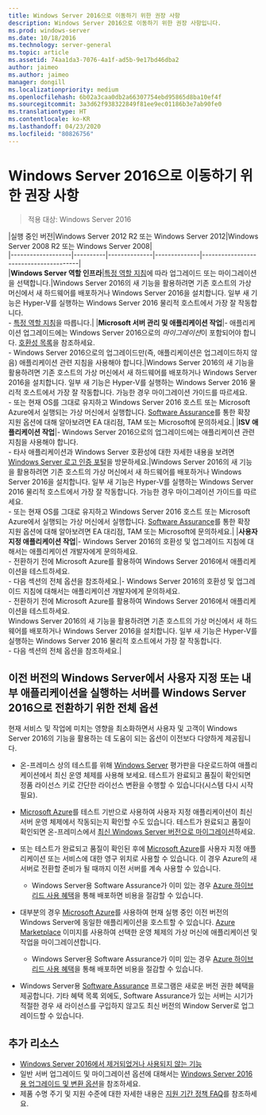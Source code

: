 ```yaml
---
title: Windows Server 2016으로 이동하기 위한 권장 사항
description: Windows Server 2016으로 이동하기 위한 권장 사항입니다.
ms.prod: windows-server
ms.date: 10/18/2016
ms.technology: server-general
ms.topic: article
ms.assetid: 74aa1da3-7076-4a1f-ad5b-9e17bd46dba2
author: jaimeo
ms.author: jaimeo
manager: dongill
ms.localizationpriority: medium
ms.openlocfilehash: 6b02a3caa0db2a66307754ebd95865d8ba10ef4f
ms.sourcegitcommit: 3a3d62f938322849f81ee9ec01186b3e7ab90fe0
ms.translationtype: HT
ms.contentlocale: ko-KR
ms.lasthandoff: 04/23/2020
ms.locfileid: "80826756"
---
```

# <a name="recommendations-for-moving-to-windows-server-2016"></a>Windows Server 2016으로 이동하기 위한 권장 사항

>적용 대상: Windows Server 2016


|실행 중인 버전|Windows Server 2012 R2 또는 Windows Server 2012|Windows Server 2008 R2 또는 Windows Server 2008|  
|-------------------|----------|--------------|--------------|---------------------------------------|  
|**Windows Server 역할 인프라**|[특정 역할 지침](https://technet.microsoft.com/windowsserver/jj554790)에 따라 업그레이드 또는 마이그레이션을 선택합니다.|Windows Server 2016의 새 기능을 활용하려면 기존 호스트의 가상 머신에서 새 하드웨어를 배포하거나 Windows Server 2016을 설치합니다. 일부 새 기능은 Hyper-V를 실행하는 Windows Server 2016 물리적 호스트에서 가장 잘 작동합니다. <br>- [특정 역할 지침](https://technet.microsoft.com/windowsserver/jj554790)을 따릅니다.|
|**Microsoft 서버 관리 및 애플리케이션 작업**|- 애플리케이션 업그레이드에는 Windows Server 2016으로의 *마이그레이션*이 포함되어야 합니다. [호환성 목록](Server-Application-Compatibility.md)을 참조하세요. <br>- Windows Server 2016으로의 업그레이드만(즉, 애플리케이션은 업그레이드하지 않음) 애플리케이션 관련 지침을 사용해야 합니다.|Windows Server 2016의 새 기능을 활용하려면 기존 호스트의 가상 머신에서 새 하드웨어를 배포하거나 Windows Server 2016을 설치합니다. 일부 새 기능은 Hyper-V를 실행하는 Windows Server 2016 물리적 호스트에서 가장 잘 작동합니다. 가능한 경우 마이그레이션 가이드를 따르세요. <br>- 또는 현재 OS를 그대로 유지하고 Windows Server 2016 호스트 또는 Microsoft Azure에서 실행되는 가상 머신에서 실행합니다. [Software Assurance](https://www.microsoft.com/Licensing/licensing-programs/software-assurance-default.aspx)를 통한 확장 지원 옵션에 대해 알아보려면 EA 대리점, TAM 또는 Microsoft에 문의하세요.|
|**ISV 애플리케이션 작업**|- Windows Server 2016으로의 업그레이드에는 애플리케이션 관련 지침을 사용해야 합니다. <br>- 타사 애플리케이션과 Windows Server 호환성에 대한 자세한 내용을 보려면 [Windows Server 로고 인증 포털](https://msdn.microsoft.com/enterprisecloudcertified)을 방문하세요.|Windows Server 2016의 새 기능을 활용하려면 기존 호스트의 가상 머신에서 새 하드웨어를 배포하거나 Windows Server 2016을 설치합니다. 일부 새 기능은 Hyper-V를 실행하는 Windows Server 2016 물리적 호스트에서 가장 잘 작동합니다. 가능한 경우 마이그레이션 가이드를 따르세요. <br>- 또는 현재 OS를 그대로 유지하고 Windows Server 2016 호스트 또는 Microsoft Azure에서 실행되는 가상 머신에서 실행합니다. [Software Assurance](https://www.microsoft.com/Licensing/licensing-programs/software-assurance-default.aspx)를 통한 확장 지원 옵션에 대해 알아보려면 EA 대리점, TAM 또는 Microsoft에 문의하세요.|
|**사용자 지정 애플리케이션 작업**|- Windows Server 2016의 호환성 및 업그레이드 지침에 대해서는 애플리케이션 개발자에게 문의하세요. <br>- 전환하기 전에 Microsoft Azure를 활용하여 Windows Server 2016에서 애플리케이션을 테스트하세요. <br>- 다음 섹션의 전체 옵션을 참조하세요.|- Windows Server 2016의 호환성 및 업그레이드 지침에 대해서는 애플리케이션 개발자에게 문의하세요. <br>- 전환하기 전에 Microsoft Azure를 활용하여 Windows Server 2016에서 애플리케이션을 테스트하세요. <br>Windows Server 2016의 새 기능을 활용하려면 기존 호스트의 가상 머신에서 새 하드웨어를 배포하거나 Windows Server 2016을 설치합니다. 일부 새 기능은 Hyper-V를 실행하는 Windows Server 2016 물리적 호스트에서 가장 잘 작동합니다. <br>- 다음 섹션의 전체 옵션을 참조하세요.|

## <a name="complete-options-for-moving-servers-running-custom-or-in-house-applications-on-older-versions-of-windows-server-to-windows-server-2016"></a>이전 버전의 Windows Server에서 사용자 지정 또는 내부 애플리케이션을 실행하는 서버를 Windows Server 2016으로 전환하기 위한 전체 옵션

현재 서비스 및 작업에 미치는 영향을 최소화하면서 사용자 및 고객이 Windows Server 2016의 기능을 활용하는 데 도움이 되는 옵션이 이전보다 다양하게 제공됩니다.

- 온-프레미스 상의 테스트를 위해 [Windows Server](https://www.microsoft.com/evalcenter/evaluate-windows-server-2016) 평가판을 다운로드하여 애플리케이션에서 최신 운영 체제를 사용해 보세요. 테스트가 완료되고 품질이 확인되면 정품 라이선스 키로 간단한 라이선스 변환을 수행할 수 있습니다(시스템 다시 시작 필요).

- [Microsoft Azure](https://azure.microsoft.com)를 테스트 기반으로 사용하여 사용자 지정 애플리케이션이 최신 서버 운영 체제에서 작동되는지 확인할 수도 있습니다. 테스트가 완료되고 품질이 확인되면 온-프레미스에서 [최신 Windows Server 버전으로 마이그레이션](https://docs.microsoft.com/windows-server/get-started/installation-and-upgrade#upgrade)하세요. 

- 또는 테스트가 완료되고 품질이 확인된 후에 [Microsoft Azure](https://azure.microsoft.com)를 사용자 지정 애플리케이션 또는 서비스에 대한 영구 위치로 사용할 수 있습니다. 이 경우 Azure의 새 서버로 전환할 준비가 될 때까지 이전 서버를 계속 사용할 수 있습니다.

    - Windows Server용 Software Assurance가 이미 있는 경우 [Azure 하이브리드 사용 혜택](https://azure.microsoft.com/pricing/hybrid-use-benefit/)을 통해 배포하면 비용을 절감할 수 있습니다. 

- 대부분의 경우 [Microsoft Azure](https://azure.microsoft.com)를 사용하여 현재 실행 중인 이전 버전의 Windows Server에 동일한 애플리케이션을 호스트할 수 있습니다. [Azure Marketplace](https://azure.microsoft.com/marketplace/) 이미지를 사용하여 선택한 운영 체제의 가상 머신에 애플리케이션 및 작업을 마이그레이션합니다.

    - Windows Server용 Software Assurance가 이미 있는 경우 [Azure 하이브리드 사용 혜택](https://azure.microsoft.com/pricing/hybrid-use-benefit/)을 통해 배포하면 비용을 절감할 수 있습니다. 

- Windows Server용 [Software Assurance](https://www.microsoft.com/Licensing/licensing-programs/software-assurance-default.aspx) 프로그램은 새로운 버전 권한 혜택을 제공합니다. 기타 혜택 목록 외에도, Software Assurance가 있는 서버는 시기가 적절한 경우 새 라이선스를 구입하지 않고도 최신 버전의 Window Server로 업그레이드할 수 있습니다. 

## <a name="additional-resources"></a>추가 리소스

- [Windows Server 2016에서 제거되었거나 사용되지 않는 기능](deprecated-features.md)
- 일반 서버 업그레이드 및 마이그레이션 옵션에 대해서는 [Windows Server 2016용 업그레이드 및 변환 옵션](Supported-Upgrade-Paths.md)을 참조하세요.
- 제품 수명 주기 및 지원 수준에 대한 자세한 내용은 [지원 기간 정책 FAQ](https://support.microsoft.com/help/17140/support-lifecycle-policy-faq)를 참조하세요.


